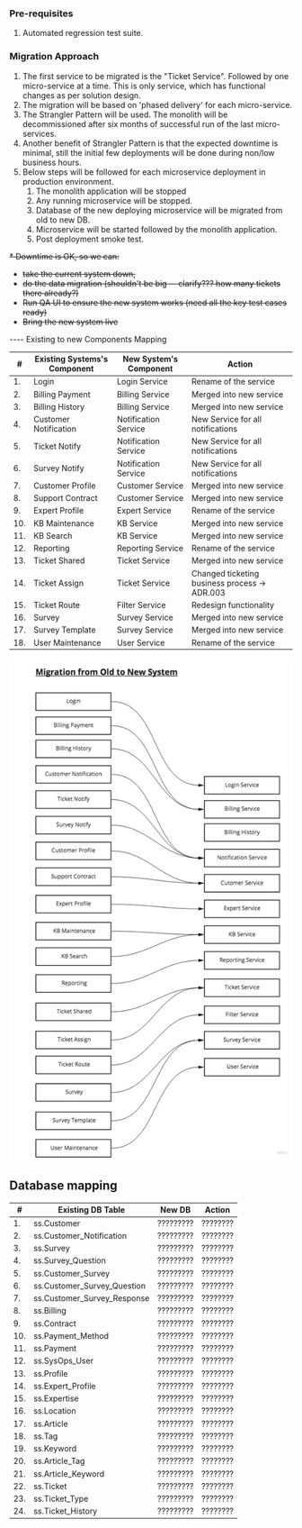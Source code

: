 ### Pre-requisites
1. Automated regression test suite.

### Migration Approach
1. The first service to be migrated is the "Ticket Service". Followed by one micro-service at a time. 
This is only service, which has functional changes as per solution design. 
1. The migration will be based on 'phased delivery' for each micro-service.
1. The Strangler Pattern will be used. The monolith will be decommissioned after six months of successful run of the last micro-services. 
1. Another benefit of Strangler Pattern is that the expected downtime is minimal, still the initial few
deployments will be done during non/low business hours.
1. Below steps will be followed for each microservice deployment in production environment.   
   1. The monolith application will be stopped
   1. Any running microservice will be stopped.
   1. Database of the new deploying microservice will be migrated from old to new DB.
   1. Microservice will be started followed by the monolith application.
   1. Post deployment smoke test. 

  
<s>* Downtime is OK, so we can:
  * take the current system down,
  * do the data migration (shouldn't be big -- clarify??? how many tickets there already?)
  * Run QA UI to ensure the new system works (need all the key test cases ready)
  * Bring the new system live
</s>
----
Existing to new Components Mapping

| # | Existing Systems's Component | New System's Component | Action |
|----|----|----|----|
|1.  | Login                 | Login Service         | Rename of the service                         | 
|2.  | Billing Payment       | Billing Service       | Merged into new service                       | 
|3.  | Billing History       | Billing Service       | Merged into new service                       | 
|4.  | Customer Notification | Notification Service  | New Service for all notifications             | 
|5.  | Ticket Notify         | Notification Service  | New Service for all notifications             |
|6.  | Survey Notify         | Notification Service  | New Service for all notifications             |
|7.  | Customer Profile      | Customer Service      | Merged into new service                       |
|8.  | Support Contract      | Customer Service      | Merged into new service                       | 
|9.  | Expert Profile        | Expert Service        | Rename of the service                         | 
|10. | KB Maintenance        | KB Service            | Merged into new service                       | 
|11. | KB Search             | KB Service            | Merged into new service                       | 
|12. | Reporting             | Reporting Service     | Rename of the service                         | 
|13. | Ticket Shared         | Ticket Service        | Merged into new service                       | 
|14. | Ticket Assign         | Ticket Service        | Changed ticketing business process -> ADR.003 | 
|15. | Ticket Route          | Filter Service        | Redesign functionality                        | 
|16. | Survey                | Survey Service        | Merged into new service                       | 
|17. | Survey Template       | Survey Service        | Merged into new service                       |
|18. | User Maintenance      | User Service          | Rename of the service                         |
  
![Mapping of components](./img/ComponentMapping.jpg)

## Database mapping
| # | Existing DB Table | New DB | Action |
|----|----|----|----|
|1.  | ss.Customer                   | ?????????  | ???????? | 
|2.  | ss.Customer_Notification      | ?????????  | ???????? | 
|3.  | ss.Survey                     | ?????????  | ???????? | 
|4.  | ss.Survey_Question            | ?????????  | ???????? | 
|5.  | ss.Customer_Survey            | ?????????  | ???????? |
|6.  | ss.Customer_Survey_Question   | ?????????  | ???????? |
|7.  | ss.Customer_Survey_Response   | ?????????  | ???????? |
|8.  | ss.Billing                    | ?????????  | ???????? | 
|9.  | ss.Contract                   | ?????????  | ???????? | 
|10. | ss.Payment_Method             | ?????????  | ???????? | 
|11. | ss.Payment                    | ?????????  | ???????? | 
|12. | ss.SysOps_User                | ?????????  | ???????? | 
|13. | ss.Profile                    | ?????????  | ???????? | 
|14. | ss.Expert_Profile             | ?????????  | ???????? | 
|15. | ss.Expertise                  | ?????????  | ???????? | 
|16. | ss.Location                   | ?????????  | ???????? | 
|17. | ss.Article                    | ?????????  | ???????? |
|18. | ss.Tag                        | ?????????  | ???????? |
|19. | ss.Keyword                    | ?????????  | ???????? |
|20. | ss.Article_Tag                | ?????????  | ???????? |
|21. | ss.Article_Keyword            | ?????????  | ???????? |
|22. | ss.Ticket                     | ?????????  | ???????? |
|23. | ss.Ticket_Type                | ?????????  | ???????? |
|24. | ss.Ticket_History             | ?????????  | ???????? |
